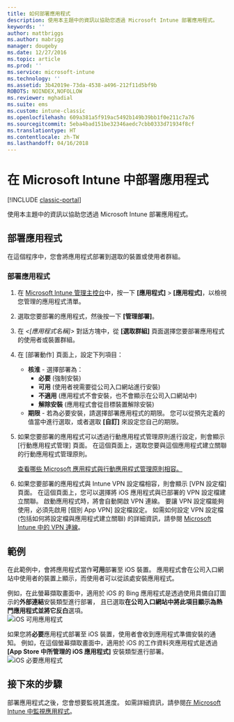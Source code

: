 ```yaml
---
title: 如何部署應用程式
description: 使用本主題中的資訊以協助您透過 Microsoft Intune 部署應用程式。
keywords: ''
author: mattbriggs
ms.author: mabrigg
manager: dougeby
ms.date: 12/27/2016
ms.topic: article
ms.prod: ''
ms.service: microsoft-intune
ms.technology: ''
ms.assetid: 3b42019e-73da-4538-a496-212f11d5bf9b
ROBOTS: NOINDEX,NOFOLLOW
ms.reviewer: mghadial
ms.suite: ems
ms.custom: intune-classic
ms.openlocfilehash: 609a381a5f919ac5492b149b39bb1f0e211c7a76
ms.sourcegitcommit: 5eba4bad151be32346aedc7cbb0333d71934f8cf
ms.translationtype: HT
ms.contentlocale: zh-TW
ms.lasthandoff: 04/16/2018
---
```

# <a name="deploy-apps-in-microsoft-intune"></a>在 Microsoft Intune 中部署應用程式

[!INCLUDE [classic-portal](../includes/classic-portal.md)]

使用本主題中的資訊以協助您透過 Microsoft Intune 部署應用程式。


## <a name="deploy-an-app"></a>部署應用程式
在這個程序中，您會將應用程式部署到選取的裝置或使用者群組。

### <a name="to-deploy-an-app"></a>部署應用程式

1. 在 [Microsoft Intune 管理主控台](https://manage.microsoft.com)中，按一下 **[應用程式]** &gt; **[應用程式]**，以檢視您管理的應用程式清單。

2.  選取您要部署的應用程式，然後按一下 **[管理部署]**。

3.  在 *&lt;[應用程式名稱]&gt;* 對話方塊中，從 **[選取群組]** 頁面選擇您要部署應用程式的使用者或裝置群組。

4.  在 [部署動作] 頁面上，設定下列項目：

    - **核淮** - 選擇部署為：
        - **必要** (強制安裝)
        - **可用** (使用者視需要從公司入口網站進行安裝)
        - **不適用** (應用程式不會安裝，也不會顯示在公司入口網站中)
        - **解除安裝** (應用程式會從目標裝置解除安裝)
    - **期限** - 若為必要安裝，請選擇部署應用程式的期限。 您可以從預先定義的值當中進行選取，或者選取 **[自訂]** 來設定您自己的期限。

5. 如果您要部署的應用程式可以透過行動應用程式管理原則進行設定，則會顯示 [行動應用程式管理] 頁面。 在這個頁面上，選取您要與這個應用程式建立關聯的行動應用程式管理原則。

    [查看哪些 Microsoft 應用程式與行動應用程式管理原則相容。](https://www.microsoft.com/server-cloud/products/microsoft-intune/partners.aspx)

6. 如果您要部署的應用程式與 Intune VPN 設定檔相容，則會顯示 [VPN 設定檔] 頁面。 在這個頁面上，您可以選擇將 iOS 應用程式與已部署的 VPN 設定檔建立關聯。 啟動應用程式時，將會自動開啟 VPN 連線。 要讓 VPN 設定檔能夠使用，必須先啟用 [個別 App VPN] 設定檔設定。
 如需如何設定 VPN 設定檔 (包括如何將設定檔與應用程式建立關聯) 的詳細資訊，請參閱 [Microsoft Intune 中的 VPN 連線](vpn-connections-in-microsoft-intune.md)。

<!---
>[!TIP]
>If an end user previously installed an iOS app and you now deploy it with a deployment action of **Available**, Intune will automatically begin to manage that app with no further action required by you, or the end-user.
--->

## <a name="example"></a>範例

在此範例中，會將應用程式當作**可用**部署至 iOS 裝置。
應用程式會在公司入口網站中使用者的裝置上顯示，而使用者可以從該處安裝應用程式。

例如，在此螢幕擷取畫面中，適用於 iOS 的 Bing 應用程式是透過使用具備自訂圖示的**外部連結**安裝類型進行部署， 且已選取**在公司入口網站中將此項目顯示為熱門應用程式並將它反白**選項。  
![iOS 可用應用程式](./media/available-install-on-iOS.png)

如果您將**必要**應用程式部署至 iOS 裝置，使用者會收到應用程式準備安裝的通知。 例如，在這個螢幕擷取畫面中，適用於 iOS 的工作資料夾應用程式是透過 **[App Store 中所管理的 iOS 應用程式]** 安裝類型進行部署。  
![iOS 必要應用程式](./media/iOS-Required-install.PNG)

## <a name="next-steps"></a>接下來的步驟

部署應用程式之後，您會想要監視其進度。 如需詳細資訊，請參閱[在 Microsoft Intune 中監視應用程式](monitor-apps-in-microsoft-intune.md)。
